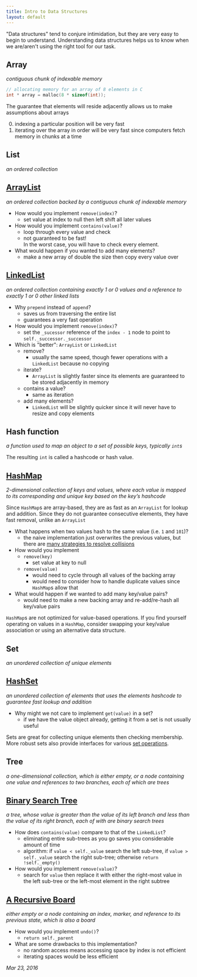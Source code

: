 ```yaml
---
title: Intro to Data Structures
layout: default
---
```


"Data structures" tend to conjure intimidation, but they are very easy to begin to understand.
Understanding data structures helps us to know when we are/aren't using the right tool for our task.


## Array
*contiguous chunk of indexable memory*
```c
// allocating memory for an array of 8 elements in C
int * array = malloc(8 * sizeof(int));
```

The guarantee that elements will reside adjacently allows us to make assumptions about arrays

0. indexing a particular position will be very fast
0. iterating over the array in order will be very fast since computers fetch memory in chunks at a time


## List
*an ordered collection*


## [ArrayList](src/array_list.py)
*an ordered collection backed by a contiguous chunk of indexable memory*

- How would you implement `remove(index)`?
  - set value at index to null then left shift all later values
- How would you implement `contains(value)`?
  - loop through every value and check
  - not guaranteed to be fast!<br />
    In the worst case, you will have to check every element.
- What would happen if you wanted to add many elements?
  - make a new array of double the size then copy every value over


## [LinkedList](src/linked_list.py)
*an ordered collection containing exactly 1 or 0 values and a reference to exactly 1 or 0 other linked lists*

- Why `prepend` instead of `append`?
  - saves us from traversing the entire list
  - guarantees a very fast operation
- How would you implement `remove(index)`?
  - set the `_sucessor` reference of the `index - 1` node to point to `self._successor._successor`
- Which is "better": `ArrayList` or `LinkedList`
  - remove?
    - usually the same speed, though fewer operations with a `LinkedList` because no copying
  - iterate?
    - `ArrayList` is slightly faster since its elements are guaranteed to be stored adjacently in memory
  - contains a value?
    - same as iteration
  - add many elements?
    - `LinkedList` will be slightly quicker since it will never have to resize and copy elements


## Hash function
*a function used to map an object to a set of possible keys, typically `int`s*

The resulting `int` is called a hashcode or hash value.


## [HashMap](src/hash_map.py)
*2-dimensional collection of keys and values, where each value is mapped to its corresponding and unique key based on the key’s hashcode*

Since `HashMap`s are array-based, they are as fast as an `ArrayList` for lookup and addition.
Since they do not guarantee consecutive elements, they have fast removal, unlike an `ArrayList`

- What happens when two values hash to the same value (i.e. `1` and `101`)?
  - the naive implementation just overwrites the previous values, but there are [many strategies to resolve collisions](https://en.wikipedia.org/wiki/Hash_table#Collision_resolution)
- How would you implement
  - `remove(key)`
    - set value at key to null
  - `remove(value)`
    - would need to cycle through all values of the backing array
    - would need to consider how to handle duplicate values since `HashMap`s allow that
- What would happen if we wanted to add many key/value pairs?
  - would need to make a new backing array and re-add/re-hash all key/value pairs

`HashMap`s are not optimized for value-based operations. If you find yourself operating on values in a `HashMap`, consider swapping your key/value association or using an alternative data structure.


## Set
*an unordered collection of unique elements*


## [HashSet](src/hash_set.py)
*an unordered collection of elements that uses the elements hashcode to guarantee fast lookup and addition*

- Why might we not care to implement `get(value)` in a set?
  - if we have the value object already, getting it from a set is not usually useful

Sets are great for collecting unique elements then checking membership. More robust sets also provide interfaces for various [set operations](<https://en.wikipedia.org/wiki/Set_(mathematics)#Basic_operations>).


## Tree
*a one-dimensional collection, which is either empty, or a node containing one value and references to two branches, each of which are trees*


## [Binary Search Tree](src/binary_search_tree.py)
*a tree, whose value is greater than the value of its left branch and less than the value of its right branch, each of with are binary search trees*

- How does `contains(value)` compare to that of the `LinkedList`?
  - eliminating entire sub-trees as you go saves you considerable amount of time
  - algorithm: if `value < self._value` search the left sub-tree, if `value > self._value` search the right sub-tree; otherwise `return !self._empty()`
- How would you implement `remove(value)`?
  - search for `value` then replace it with either the right-most value in the left sub-tree or the left-most element in the right subtree


## [A Recursive Board](src/board.py)
*either empty or a node containing an index, marker, and reference to its previous state, which is also a board*

- How would you implement `undo()`?
  - `return self._parent`
- What are some drawbacks to this implementation?
  - no random access means accessing space by index is not efficient
  - iterating spaces would be less efficient


_Mar 23, 2016_
